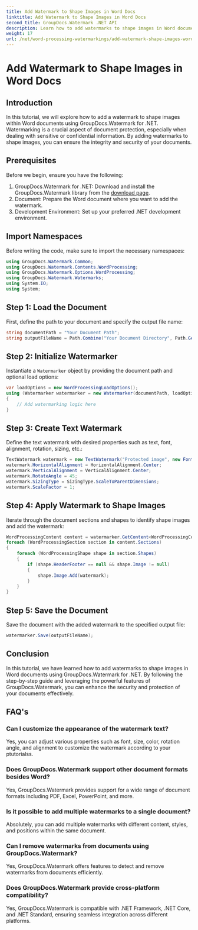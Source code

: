 ```yaml
---
title: Add Watermark to Shape Images in Word Docs
linktitle: Add Watermark to Shape Images in Word Docs
second_title: GroupDocs.Watermark .NET API
description: Learn how to add watermarks to shape images in Word documents using GroupDocs.Watermark for .NET. Enhance document security with this tutorial.
weight: 17
url: /net/word-processing-watermarkings/add-watermark-shape-images-word-docs/
---
```


# Add Watermark to Shape Images in Word Docs

## Introduction
In this tutorial, we will explore how to add a watermark to shape images within Word documents using GroupDocs.Watermark for .NET. Watermarking is a crucial aspect of document protection, especially when dealing with sensitive or confidential information. By adding watermarks to shape images, you can ensure the integrity and security of your documents.
## Prerequisites
Before we begin, ensure you have the following:
1. GroupDocs.Watermark for .NET: Download and install the GroupDocs.Watermark library from the [download page](https://releases.groupdocs.com/Watermark/net/).
2. Document: Prepare the Word document where you want to add the watermark.
3. Development Environment: Set up your preferred .NET development environment.
## Import Namespaces
Before writing the code, make sure to import the necessary namespaces:
```csharp
using GroupDocs.Watermark.Common;
using GroupDocs.Watermark.Contents.WordProcessing;
using GroupDocs.Watermark.Options.WordProcessing;
using GroupDocs.Watermark.Watermarks;
using System.IO;
using System;
```
## Step 1: Load the Document
First, define the path to your document and specify the output file name:
```csharp
string documentPath = "Your Document Path";
string outputFileName = Path.Combine("Your Document Directory", Path.GetFileName(documentPath));
```
## Step 2: Initialize Watermarker
Instantiate a `Watermarker` object by providing the document path and optional load options:
```csharp
var loadOptions = new WordProcessingLoadOptions();
using (Watermarker watermarker = new Watermarker(documentPath, loadOptions))
{
    // Add watermarking logic here
}
```
## Step 3: Create Text Watermark
Define the text watermark with desired properties such as text, font, alignment, rotation, sizing, etc.:
```csharp
TextWatermark watermark = new TextWatermark("Protected image", new Font("Arial", 8));
watermark.HorizontalAlignment = HorizontalAlignment.Center;
watermark.VerticalAlignment = VerticalAlignment.Center;
watermark.RotateAngle = 45;
watermark.SizingType = SizingType.ScaleToParentDimensions;
watermark.ScaleFactor = 1;
```
## Step 4: Apply Watermark to Shape Images
Iterate through the document sections and shapes to identify shape images and add the watermark:
```csharp
WordProcessingContent content = watermarker.GetContent<WordProcessingContent>();
foreach (WordProcessingSection section in content.Sections)
{
    foreach (WordProcessingShape shape in section.Shapes)
    {
        if (shape.HeaderFooter == null && shape.Image != null)
        {
            shape.Image.Add(watermark);
        }
    }
}
```
## Step 5: Save the Document
Save the document with the added watermark to the specified output file:
```csharp
watermarker.Save(outputFileName);
```

## Conclusion
In this tutorial, we have learned how to add watermarks to shape images in Word documents using GroupDocs.Watermark for .NET. By following the step-by-step guide and leveraging the powerful features of GroupDocs.Watermark, you can enhance the security and protection of your documents effectively.
## FAQ's
### Can I customize the appearance of the watermark text?
Yes, you can adjust various properties such as font, size, color, rotation angle, and alignment to customize the watermark according to your ptutorialss.
### Does GroupDocs.Watermark support other document formats besides Word?
Yes, GroupDocs.Watermark provides support for a wide range of document formats including PDF, Excel, PowerPoint, and more.
### Is it possible to add multiple watermarks to a single document?
Absolutely, you can add multiple watermarks with different content, styles, and positions within the same document.
### Can I remove watermarks from documents using GroupDocs.Watermark?
Yes, GroupDocs.Watermark offers features to detect and remove watermarks from documents efficiently.
### Does GroupDocs.Watermark provide cross-platform compatibility?
Yes, GroupDocs.Watermark is compatible with .NET Framework, .NET Core, and .NET Standard, ensuring seamless integration across different platforms.
